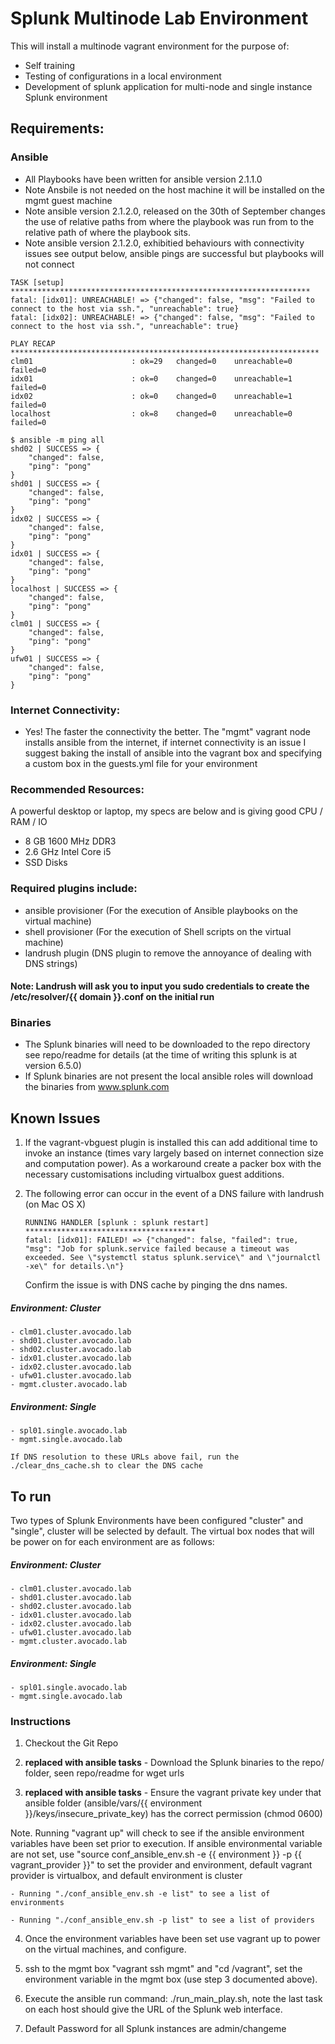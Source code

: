 # Splunk Multinode Lab Environment #

This will install a multinode vagrant environment for the purpose of:

- Self training
- Testing of configurations in a local environment
- Development of splunk application for multi-node and single instance Splunk environment

## Requirements: ##

### Ansible ###
- All Playbooks have been written for ansible version 2.1.1.0
- Note Ansbile is not needed on the host machine it will be installed on the mgmt guest machine
- Note ansible version 2.1.2.0, released on the 30th of September changes the use of relative paths from where the playbook was run from to the relative path of where the playbook sits.
- Note ansible version 2.1.2.0, exhibitied behaviours with connectivity issues see output below, ansible pings are successful but playbooks will not connect

```
TASK [setup] *******************************************************************
fatal: [idx01]: UNREACHABLE! => {"changed": false, "msg": "Failed to connect to the host via ssh.", "unreachable": true}
fatal: [idx02]: UNREACHABLE! => {"changed": false, "msg": "Failed to connect to the host via ssh.", "unreachable": true}

PLAY RECAP *********************************************************************
clm01                      : ok=29   changed=0    unreachable=0    failed=0
idx01                      : ok=0    changed=0    unreachable=1    failed=0
idx02                      : ok=0    changed=0    unreachable=1    failed=0
localhost                  : ok=8    changed=0    unreachable=0    failed=0
```

```
$ ansible -m ping all
shd02 | SUCCESS => {
    "changed": false,
    "ping": "pong"
}
shd01 | SUCCESS => {
    "changed": false,
    "ping": "pong"
}
idx02 | SUCCESS => {
    "changed": false,
    "ping": "pong"
}
idx01 | SUCCESS => {
    "changed": false,
    "ping": "pong"
}
localhost | SUCCESS => {
    "changed": false,
    "ping": "pong"
}
clm01 | SUCCESS => {
    "changed": false,
    "ping": "pong"
}
ufw01 | SUCCESS => {
    "changed": false,
    "ping": "pong"
}
```

### Internet Connectivity: ###
- Yes! The faster the connectivity the better. The "mgmt" vagrant node installs ansible from the internet, if internet connectivity is an issue I suggest baking the install of ansible into the vagrant box and specifying a custom box in the guests.yml file for your environment

### Recommended Resources: ###
A powerful desktop or laptop, my specs are below and is giving good CPU / RAM / IO

- 8 GB 1600 MHz DDR3
- 2.6 GHz Intel Core i5
- SSD Disks

### Required plugins include: ###
- ansible provisioner   (For the execution of Ansible playbooks on the virtual machine)
- shell provisioner     (For the execution of Shell scripts on the virtual machine)
- landrush plugin       (DNS plugin to remove the annoyance of dealing with DNS strings)

#### __Note: Landrush will ask you to input you sudo credentials to create the /etc/resolver/{{ domain }}.conf on the initial run__ ####

### Binaries ###

- The Splunk binaries will need to be downloaded to the repo directory see repo/readme for details (at the time of writing this splunk is at version 6.5.0)
- If Splunk binaries are not present the local ansible roles will download the binaries from www.splunk.com

## Known Issues ##
1. If the vagrant-vbguest plugin is installed this can add additional time to invoke an instance (times vary largely based on internet connection size and computation power). As a workaround create a packer box with the necessary customisations including virtualbox guest additions.

2. The following error can occur in the event of a DNS failure with landrush (on Mac OS X)

    ```
    RUNNING HANDLER [splunk : splunk restart] **************************************
    fatal: [idx01]: FAILED! => {"changed": false, "failed": true, "msg": "Job for splunk.service failed because a timeout was exceeded. See \"systemctl status splunk.service\" and \"journalctl -xe\" for details.\n"}
    ```

    Confirm the issue is with DNS cache by pinging the dns names.

##### __Environment: Cluster__ #####

    - clm01.cluster.avocado.lab
    - shd01.cluster.avocado.lab
    - shd02.cluster.avocado.lab
    - idx01.cluster.avocado.lab
    - idx02.cluster.avocado.lab
    - ufw01.cluster.avocado.lab
    - mgmt.cluster.avocado.lab

##### __Environment: Single__ #####

    - spl01.single.avocado.lab
    - mgmt.single.avocado.lab

    If DNS resolution to these URLs above fail, run the ./clear_dns_cache.sh to clear the DNS cache

## To run ##

Two types of Splunk Environments have been configured "cluster" and "single", cluster will be selected by default.  The virtual box nodes that will be power on for each environment are as follows:

##### __Environment: Cluster__ #####

    - clm01.cluster.avocado.lab
    - shd01.cluster.avocado.lab
    - shd02.cluster.avocado.lab
    - idx01.cluster.avocado.lab
    - idx02.cluster.avocado.lab
    - ufw01.cluster.avocado.lab
    - mgmt.cluster.avocado.lab

##### __Environment: Single__ #####

    - spl01.single.avocado.lab
    - mgmt.single.avocado.lab

### Instructions ###

1. Checkout the Git Repo

2. __replaced with ansible tasks__ - Download the Splunk binaries to the repo/ folder, seen repo/readme for wget urls

3. __replaced with ansible tasks__ - Ensure the vagrant private key under that ansible folder (ansible/vars/{{ environment }}/keys/insecure_private_key) has the correct permission (chmod 0600)

Note. Running "vagrant up" will check to see if the ansible environment variables have been set prior to execution. If ansible environmental variable are not set, use "source conf_ansible_env.sh -e {{ environment }} -p {{ vagrant_provider }}" to set the provider and environment, default vagrant provider is virtualbox, and default environment is cluster

    - Running "./conf_ansible_env.sh -e list" to see a list of environments

    - Running "./conf_ansible_env.sh -p list" to see a list of providers

4. Once the environment variables have been set use vagrant up to power on the virtual machines, and configure.

5. ssh to the mgmt box "vagrant ssh mgmt" and "cd /vagrant", set the environment variable in the mgmt box (use step 3 documented above).

6. Execute the ansible run command: ./run_main_play.sh, note the last task on each host should give the URL of the Splunk web interface.

7. Default Password for all Splunk instances are admin/changeme
